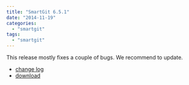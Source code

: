 ```yaml
---
title: "SmartGit 6.5.1"
date: "2014-11-19"
categories: 
  - "smartgit"
tags: 
  - "smartgit"
---
```


This release mostly fixes a couple of bugs. We recommend to update.

- [change log](http://www.syntevo.com/smartgit/changelog.txt)
- [download](http://www.syntevo.com/smartgit/download)
